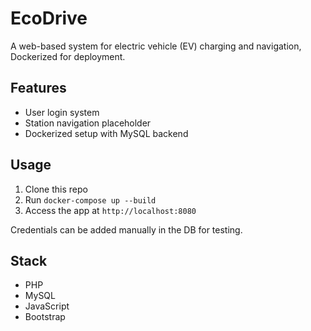 # EcoDrive

A web-based system for electric vehicle (EV) charging and navigation, Dockerized for deployment.

## Features
- User login system
- Station navigation placeholder
- Dockerized setup with MySQL backend

## Usage
1. Clone this repo
2. Run `docker-compose up --build`
3. Access the app at `http://localhost:8080`

Credentials can be added manually in the DB for testing.

## Stack
- PHP
- MySQL
- JavaScript
- Bootstrap
